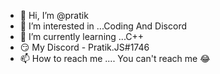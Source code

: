 - 👋 Hi, I’m @pratik
- 👀 I’m interested in ...Coding And Discord 
- 🌱 I’m currently learning ...C++ 
- 😏 My Discord - Pratik.JS#1746
- 📫 How to reach me .... You can't reach me 😂

<!---
pratik12350/pratik12350 is a ✨ special ✨ repository because its `README.md` (this file) appears on your GitHub profile.
You can click the Preview link to take a look at your changes.
--->
